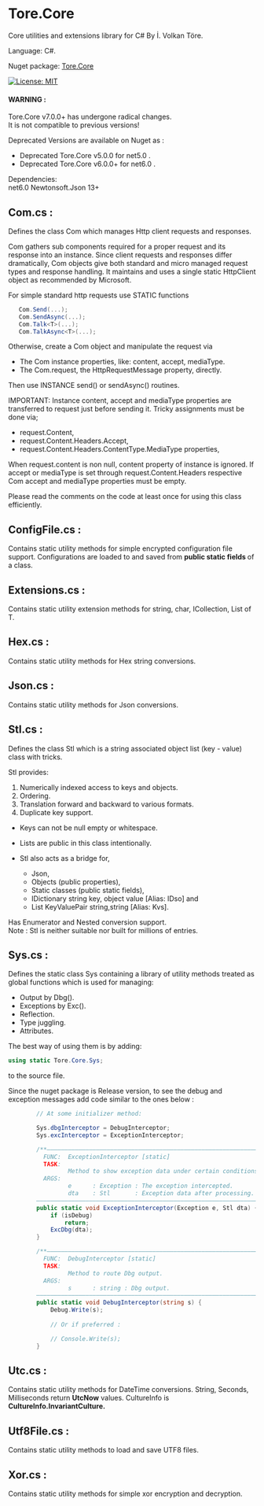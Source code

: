 # Tore.Core
Core utilities and extensions library for C# By İ. Volkan Töre.

Language: C#.

Nuget package: [Tore.Core](https://www.nuget.org/packages/Tore.Core/)

[![License: MIT](https://img.shields.io/badge/License-MIT-yellow.svg)](https://opensource.org/licenses/MIT)

#### WARNING : 
Tore.Core v7.0.0+ has undergone radical changes.<br/>
It is not compatible to previous versions! <br/>

Deprecated Versions are available on Nuget as :
  - Deprecated Tore.Core v5.0.0  for net5.0 .
  - Deprecated Tore.Core v6.0.0+ for net6.0 .

Dependencies: <br/>
net6.0
Newtonsoft.Json 13+

## Com.cs :
Defines the class Com which manages Http client requests and responses.

Com gathers sub components required for a proper request and its response into an instance.
Since client requests and responses differ dramatically, 
Com objects give both standard and micro managed request types and response handling.
It maintains and uses a single static HttpClient object as recommended by Microsoft.

For simple standard http requests use STATIC functions 

```C#
   Com.Send(...);
   Com.SendAsync(...);
   Com.Talk<T>(...);
   Com.TalkAsync<T>(...);
```
Otherwise, create a Com object and manipulate the request via

   - The Com instance properties, like: content, accept, mediaType.
   - The Com.request, the HttpRequestMessage property, directly.

Then use INSTANCE send() or sendAsync() routines. 
  
IMPORTANT:
Instance content, accept and mediaType properties are transferred to request just before sending it.
Tricky assignments must be done via;
   - request.Content,
   - request.Content.Headers.Accept,
   - request.Content.Headers.ContentType.MediaType properties,
  
When request.content is non null, content property of instance is ignored.
If accept or mediaType is set through request.Content.Headers
respective Com accept and mediaType properties must be empty.  

Please read the comments on the code at least once for using this class efficiently.

## ConfigFile.cs :
Contains static utility methods for simple encrypted configuration file support. 
Configurations are loaded to and saved from <b> public static fields </b> of a class.

## Extensions.cs :
Contains static utility extension methods for string, char, ICollection, List of T.

## Hex.cs :
Contains static utility methods for Hex string conversions.

## Json.cs :
Contains static utility methods for Json conversions.

## Stl.cs :
Defines the class Stl which is a string associated object list (key - value) class with tricks.     
                                                       
Stl provides:                                          
1) Numerically indexed access to keys and objects.      
2) Ordering.                                           
3) Translation forward and backward to various formats.
4) Duplicate key support.

* Keys can not be null empty or whitespace.            
* Lists are public in this class intentionally.        
* Stl also acts as a bridge for,

   - Json, 
   - Objects (public properties), 
   - Static classes (public static fields),
   - IDictionary string key, object value [Alias: IDso] and
   - List KeyValuePair string,string      [Alias: Kvs].     
 
Has Enumerator and Nested conversion support.           
Note : Stl is neither suitable nor built for millions of entries.

## Sys.cs :
Defines the static class Sys containing a library of utility methods treated as global functions which is used for managing:
  - Output by Dbg().
  - Exceptions by Exc().
  - Reflection.
  - Type juggling.
  - Attributes. 

The best way of using them is by adding: 
```C#
using static Tore.Core.Sys;
```                            
to the source file.    

Since the nuget package is Release version, to see the debug and exception messages add 
code similar to the ones below :

```C#
        // At some initializer method:

        Sys.dbgInterceptor = DebugInterceptor;
        Sys.excInterceptor = ExceptionInterceptor;

        /**———————————————————————————————————————————————————————————————————————————
          FUNC:  ExceptionInterceptor [static]                              <summary>
          TASK:                                                             <br/>
                 Method to show exception data under certain conditions.    <para/>
          ARGS:                                                             <br/>
                 e      : Exception : The exception intercepted.            <br/>
                 dta    : Stl       : Exception data after processing.      </summary>
        ————————————————————————————————————————————————————————————————————————————*/
        public static void ExceptionInterceptor(Exception e, Stl dta) {
            if (isDebug)
                return;
            ExcDbg(dta);
        }

        /**———————————————————————————————————————————————————————————————————————————
          FUNC:  DebugInterceptor [static]                                  <summary>
          TASK:                                                             <br/>
                 Method to route Dbg output.                                <para/>
          ARGS:                                                             <br/>
                 s      : string : Dbg output.                              </summary>
        ————————————————————————————————————————————————————————————————————————————*/
        public static void DebugInterceptor(string s) {
            Debug.Write(s);
            
            // Or if preferred :

            // Console.Write(s); 
        }
```

## Utc.cs :
Contains static utility methods for DateTime conversions. 
String, Seconds, Milliseconds return <b>UtcNow</b> values.
CultureInfo is <b>CultureInfo.InvariantCulture.</b>       

## Utf8File.cs :
Contains static utility methods to load and save UTF8 files.

## Xor.cs :
Contains static utility methods for simple xor encryption and decryption.

